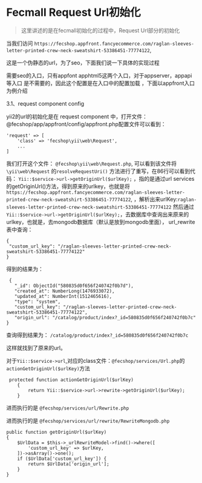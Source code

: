 Fecmall Request Url初始化
==================

> 这里讲述的是在fecmall初始化的过程中，Request Url部分的初始化


当我们访问 `https://fecshop.appfront.fancyecommerce.com/raglan-sleeves-letter-printed-crew-neck-sweatshirt-53386451-77774122`,

这是一个伪静态的url，为了seo，下面我们说一下具体的实现过程

需要seo的入口，只有appfont  apphtml5这两个入口，对于appserver，appapi等入口
是不需要的，因此这个配置是在入口中的配置加载
，下面以appfront入口为例介绍

3.1、request component config

yii2的url的初始化是在 request component 中，打开文件：
@fecshop/app/appfront/config/appfront.php配置文件可以看到：

```
'request' => [
    'class' => 'fecshop\yii\web\Request',
    ...
]
```

我们打开这个文件： `@fecshop\yii\web\Request.php`,
可以看到该文件将`\yii\web\Request` 的`resolveRequestUri()`
方法进行了重写，在86行可以看到代码：
`Yii::$service->url->getOriginUrl($urlKey);` ，指的是通过url services
的getOriginUrl()方法，得到原来的urlkey，也就是将 `https://fecshop.appfront.fancyecommerce.com/raglan-sleeves-letter-printed-crew-neck-sweatshirt-53386451-77774122`,
，解析出来urlKey:`raglan-sleeves-letter-printed-crew-neck-sweatshirt-53386451-77774122`
然后通过`Yii::$service->url->getOriginUrl($urlKey);`，去数据库中查询出来原来的
urlkey，也就是，去mongodb数据库（默认是放到mongodb里面），
url_rewrite表中查询：

```
{
 "custom_url_key": "/raglan-sleeves-letter-printed-crew-neck-sweatshirt-53386451-77774122"
}
```

得到的结果为：

```
 {
   "_id": ObjectId("580835d0f656f240742f0b7d"),
   "created_at": NumberLong(1476933072),
   "updated_at": NumberInt(1512465616),
   "type": "system",
   "custom_url_key": "/raglan-sleeves-letter-printed-crew-neck-sweatshirt-53386451-77774122",
   "origin_url": "/catalog/product/index?_id=580835d0f656f240742f0b7c"
}	
```

查询得到结果为： `/catalog/product/index?_id=580835d0f656f240742f0b7c`

这样就找到了原来的url。

对于`Yii::$service->url`,对应的class文件：`@fecshop/services/Url.php`的
`actionGetOriginUrl($urlKey)`方法

```
 protected function actionGetOriginUrl($urlKey)
    {
        return Yii::$service->url->rewrite->getOriginUrl($urlKey);
    }
```

进而执行的是 `@fecshop/services/url/Rewrite.php`

进而执行的是 `@fecshop/services/url/rewrite/RewriteMongodb.php`

```
public function getOriginUrl($urlKey)
{
    $UrlData = $this->_urlRewriteModel->find()->where([
        'custom_url_key' => $urlKey,
    ])->asArray()->one();
    if ($UrlData['custom_url_key']) {
        return $UrlData['origin_url'];
    }
}
```